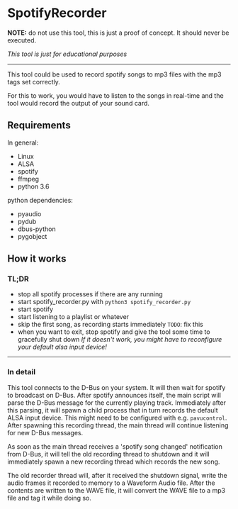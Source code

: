 # SpotifyRecorder
**NOTE:** do not use this tool, this is just a proof of concept. It should never be executed.

_This tool is just for educational purposes_

---

This tool could be used to record spotify songs to mp3 files with the mp3 tags set correctly.

For this to work, you would have to listen to the songs in real-time and the tool would record the output of your sound card.

## Requirements
In general:
- Linux
- ALSA
- spotify
- ffmpeg
- python 3.6

python dependencies:
- pyaudio
- pydub
- dbus-python
- pygobject

## How it works
### TL;DR
- stop all spotify processes if there are any running
- start spotify\_recorder.py with `python3 spotify_recorder.py`
- start spotify
- start listening to a playlist or whatever
- skip the first song, as recording starts immediately `TODO`: fix this
- when you want to exit, stop spotify and give the tool some time to gracefully shut down
*If it doesn't work, you might have to reconfigure your default alsa input device!*
---

### In detail
This tool connects to the D-Bus on your system. It will then wait for spotify to broadcast on D-Bus. After spotify announces itself, the main script will parse the D-Bus message for the currently playing track. Immediately after this parsing, it will spawn a child process that in turn records the default ALSA input device. This might need to be configured with e.g. `pavucontrol`. After spawning this recording thread, the main thread will continue listening for new D-Bus messages.

As soon as the main thread receives a 'spotify song changed' notification from D-Bus, it will tell the old recording thread to shutdown and it will immediately spawn a new recording thread which records the new song.

The old recorder thread will, after it received the shutdown signal, write the audio frames it recorded to memory to a Waveform Audio file.
After the contents are written to the WAVE file, it will convert the WAVE file to a mp3 file and tag it while doing so.
